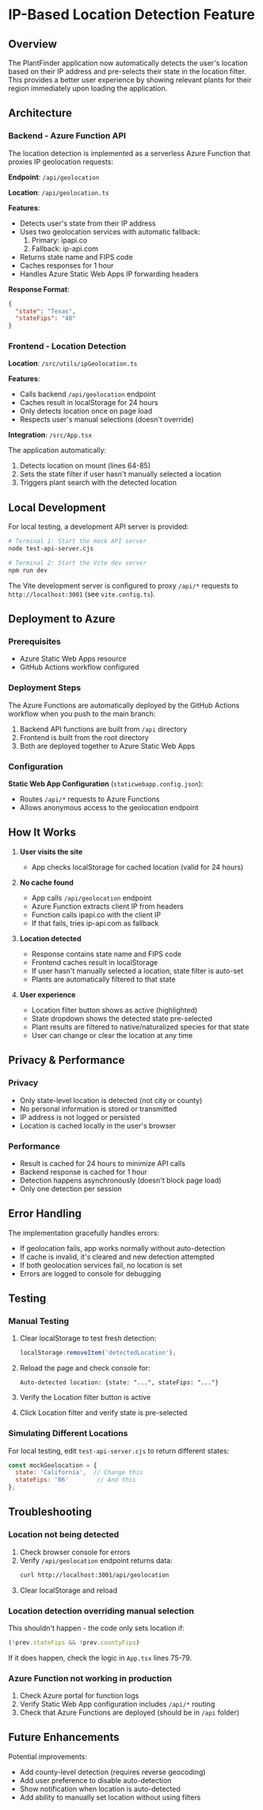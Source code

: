 # IP-Based Location Detection Feature

## Overview

The PlantFinder application now automatically detects the user's location based on their IP address and pre-selects their state in the location filter. This provides a better user experience by showing relevant plants for their region immediately upon loading the application.

## Architecture

### Backend - Azure Function API

The location detection is implemented as a serverless Azure Function that proxies IP geolocation requests:

**Endpoint**: `/api/geolocation`

**Location**: `/api/geolocation.ts`

**Features**:
- Detects user's state from their IP address
- Uses two geolocation services with automatic fallback:
  1. Primary: ipapi.co
  2. Fallback: ip-api.com
- Returns state name and FIPS code
- Caches responses for 1 hour
- Handles Azure Static Web Apps IP forwarding headers

**Response Format**:
```json
{
  "state": "Texas",
  "stateFips": "48"
}
```

### Frontend - Location Detection

**Location**: `/src/utils/ipGeolocation.ts`

**Features**:
- Calls backend `/api/geolocation` endpoint
- Caches result in localStorage for 24 hours
- Only detects location once on page load
- Respects user's manual selections (doesn't override)

**Integration**: `/src/App.tsx`

The application automatically:
1. Detects location on mount (lines 64-85)
2. Sets the state filter if user hasn't manually selected a location
3. Triggers plant search with the detected location

## Local Development

For local testing, a development API server is provided:

```bash
# Terminal 1: Start the mock API server
node test-api-server.cjs

# Terminal 2: Start the Vite dev server
npm run dev
```

The Vite development server is configured to proxy `/api/*` requests to `http://localhost:3001` (see `vite.config.ts`).

## Deployment to Azure

### Prerequisites

- Azure Static Web Apps resource
- GitHub Actions workflow configured

### Deployment Steps

The Azure Functions are automatically deployed by the GitHub Actions workflow when you push to the main branch:

1. Backend API functions are built from `/api` directory
2. Frontend is built from the root directory
3. Both are deployed together to Azure Static Web Apps

### Configuration

**Static Web App Configuration** (`staticwebapp.config.json`):
- Routes `/api/*` requests to Azure Functions
- Allows anonymous access to the geolocation endpoint

## How It Works

1. **User visits the site**
   - App checks localStorage for cached location (valid for 24 hours)
   
2. **No cache found**
   - App calls `/api/geolocation` endpoint
   - Azure Function extracts client IP from headers
   - Function calls ipapi.co with the client IP
   - If that fails, tries ip-api.com as fallback
   
3. **Location detected**
   - Response contains state name and FIPS code
   - Frontend caches result in localStorage
   - If user hasn't manually selected a location, state filter is auto-set
   - Plants are automatically filtered to that state

4. **User experience**
   - Location filter button shows as active (highlighted)
   - State dropdown shows the detected state pre-selected
   - Plant results are filtered to native/naturalized species for that state
   - User can change or clear the location at any time

## Privacy & Performance

### Privacy
- Only state-level location is detected (not city or county)
- No personal information is stored or transmitted
- IP address is not logged or persisted
- Location is cached locally in the user's browser

### Performance
- Result is cached for 24 hours to minimize API calls
- Backend response is cached for 1 hour
- Detection happens asynchronously (doesn't block page load)
- Only one detection per session

## Error Handling

The implementation gracefully handles errors:
- If geolocation fails, app works normally without auto-detection
- If cache is invalid, it's cleared and new detection attempted
- If both geolocation services fail, no location is set
- Errors are logged to console for debugging

## Testing

### Manual Testing

1. Clear localStorage to test fresh detection:
   ```javascript
   localStorage.removeItem('detectedLocation');
   ```

2. Reload the page and check console for:
   ```
   Auto-detected location: {state: "...", stateFips: "..."}
   ```

3. Verify the Location filter button is active

4. Click Location filter and verify state is pre-selected

### Simulating Different Locations

For local testing, edit `test-api-server.cjs` to return different states:

```javascript
const mockGeolocation = {
  state: 'California',  // Change this
  stateFips: '06'        // And this
};
```

## Troubleshooting

### Location not being detected

1. Check browser console for errors
2. Verify `/api/geolocation` endpoint returns data:
   ```bash
   curl http://localhost:3001/api/geolocation
   ```
3. Clear localStorage and reload

### Location detection overriding manual selection

This shouldn't happen - the code only sets location if:
```typescript
(!prev.stateFips && !prev.countyFips)
```

If it does happen, check the logic in `App.tsx` lines 75-79.

### Azure Function not working in production

1. Check Azure portal for function logs
2. Verify Static Web App configuration includes `/api/*` routing
3. Check that Azure Functions are deployed (should be in `/api` folder)

## Future Enhancements

Potential improvements:
- Add county-level detection (requires reverse geocoding)
- Add user preference to disable auto-detection
- Show notification when location is auto-detected
- Add ability to manually set location without using filters
